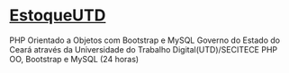 # [EstoqueUTD](https://github.com/PHPcomRapadura/ProjetoEstoqueUTD)
PHP Orientado a Objetos com Bootstrap e MySQL
Governo do Estado do Ceará através da Universidade do Trabalho Digital(UTD)/SECITECE PHP OO, Bootstrap e
MySQL (24 horas)

